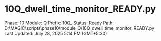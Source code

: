 # 10Q_dwell_time_monitor_READY.py

Phase: 10
Module: Q
Prefix: 10Q_
Status: Ready
Path: D:\MAGIC\scripts\phase10\module_Q\10Q_dwell_time_monitor_READY.py
Last Updated: July 28, 2025 5:14 PM (GMT+5:30)
